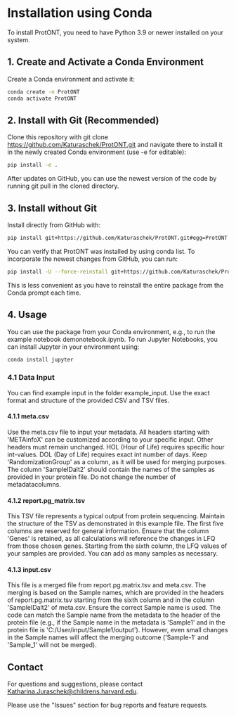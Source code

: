 # Installation using Conda

To install ProtONT, you need to have Python 3.9 or newer installed on your system.

## 1. Create and Activate a Conda Environment

Create a Conda environment and activate it:

```bash
conda create -n ProtONT
conda activate ProtONT
```

## 2. Install with Git (Recommended)

Clone this repository with git clone https://github.com/Katuraschek/ProtONT.git and navigate there to install it in the newly created Conda environment (use -e for editable):

```bash
pip install -e .
```

After updates on GitHub, you can use the newest version of the code by running git pull in the cloned directory.

## 3. Install without Git

Install directly from GitHub with:

```bash
pip install git+https://github.com/Katuraschek/ProtONT.git#egg=ProtONT
```

You can verify that ProtONT was installed by using conda list. To incorporate the newest changes from GitHub, you can run:

```bash
pip install -U --force-reinstall git+https://github.com/Katuraschek/ProtONT.git#egg=ProtONT
```

This is less convenient as you have to reinstall the entire package from the Conda prompt each time.

## 4. Usage

You can use the package from your Conda environment, e.g., to run the example notebook demonotebook.ipynb. To run Jupyter Notebooks, you can install Jupyter in your environment using:

```bash
conda install jupyter
```

### 4.1 Data Input
You can find example input in the folder example_input. Use the exact format and structure of the provided CSV and TSV files. 

#### 4.1.1 meta.csv
Use the meta.csv file to input your metadata. All headers starting with 'METAinfoX' can be customized according to your specific input. Other headers must remain unchanged. HOL (Hour of Life) requires specific hour int-values. DOL (Day of Life) requires exact int number of days. Keep 'RandomizationGroup' as a column, as it will be used for merging purposes. The column 'SampleIDalt2' should contain the names of the samples as provided in your protein file. Do not change the number of metadatacolumns.

#### 4.1.2 report.pg_matrix.tsv
This TSV file represents a typical output from protein sequencing. Maintain the structure of the TSV as demonstrated in this example file. The first five columns are reserved for general information. Ensure that the column 'Genes' is retained, as all calculations will reference the changes in LFQ from those chosen genes. Starting from the sixth column, the LFQ values of your samples are provided. You can add as many samples as necessary.

#### 4.1.3 input.csv
This file is a merged file from report.pg.matrix.tsv and meta.csv. The merging is based on the Sample names, which are provided in the headers of report.pg.matrix.tsv starting from the sixth column and in the column 'SampleIDalt2' of meta.csv. Ensure the correct Sample name is used. The code can match the Sample name from the metadata to the header of the protein file (e.g., if the Sample name in the metadata is 'Sample1' and in the protein file is 'C:/User/input/Sample1/output'). However, even small changes in the Sample names will affect the merging outcome ('Sample-1' and 'Sample_1' will not be merged). 

## Contact

For questions and suggestions, please contact Katharina.Juraschek@childrens.harvard.edu.

Please use the "Issues" section for bug reports and feature requests.
